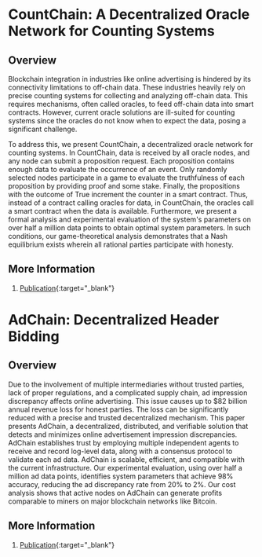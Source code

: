 # CountChain: A Decentralized Oracle Network for Counting Systems


## Overview
Blockchain integration in industries like online advertising is hindered by its connectivity limitations to off-chain data. These industries heavily rely on precise counting systems for collecting and analyzing off-chain data. This requires mechanisms, often called oracles, to feed off-chain data into smart contracts. However, current oracle solutions are ill-suited for counting systems since the oracles do not know when to expect the data, posing a significant challenge.

To address this, we present CountChain, a decentralized oracle network for counting systems. In CountChain, data is received by all oracle nodes, and any node can submit a proposition request. Each proposition contains enough data to evaluate the occurrence of an event. Only randomly selected nodes participate in a game to evaluate the truthfulness of each proposition by providing proof and some stake. Finally, the propositions with the outcome of True increment the counter in a smart contract. Thus, instead of a contract calling oracles for data, in CountChain, the oracles call a smart contract when the data is available. Furthermore, we present a formal analysis and experimental evaluation of the system's parameters on over half a million data points to obtain optimal system parameters. In such conditions, our game-theoretical analysis demonstrates that a Nash equilibrium exists wherein all rational parties participate with honesty.

## More Information
1. [Publication](https://arxiv.org/abs/2409.11592){:target="_blank"}

# AdChain: Decentralized Header Bidding


## Overview
Due to the involvement of multiple intermediaries without trusted parties, lack of proper regulations, and a complicated supply chain, ad impression discrepancy affects online advertising. This issue causes up to $82 billion annual revenue loss for honest parties. The loss can be significantly reduced with a precise and trusted decentralized mechanism. This paper presents AdChain, a decentralized, distributed, and verifiable solution that detects and minimizes online advertisement impression discrepancies. AdChain establishes trust by employing multiple independent agents to receive and record log-level data, along with a consensus protocol to validate each ad data. AdChain is scalable, efficient, and compatible with the current infrastructure. Our experimental evaluation, using over half a million ad data points, identifies system parameters that achieve 98% accuracy, reducing the ad discrepancy rate from 20% to 2%. Our cost analysis shows that active nodes on AdChain can generate profits comparable to miners on major blockchain networks like Bitcoin.
## More Information
1. [Publication](https://arxiv.org/abs/2410.16141){:target="_blank"}


